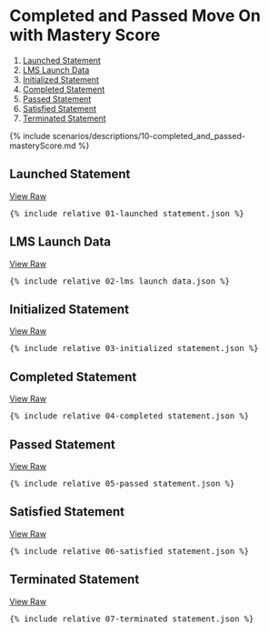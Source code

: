 ---
---

# Completed and Passed Move On with Mastery Score

1. [Launched Statement](#launched-statement)
1. [LMS Launch Data](#lms-launch-data)
1. [Initialized Statement](#initialized-statement)
1. [Completed Statement](#completed-statement)
1. [Passed Statement](#passed-statement)
1. [Satisfied Statement](#satisfied-statement)
1. [Terminated Statement](#terminated-statement)

{% include scenarios/descriptions/10-completed_and_passed-masteryScore.md %}

## Launched Statement

[View Raw](01-launched_statement.json)

<pre>
{% include_relative 01-launched_statement.json %}
</pre>

## LMS Launch Data

[View Raw](02-lms_launch_data.json)

<pre>
{% include_relative 02-lms_launch_data.json %}
</pre>

## Initialized Statement

[View Raw](03-initialized_statement.json)

<pre>
{% include_relative 03-initialized_statement.json %}
</pre>

## Completed Statement

[View Raw](04-completed_statement.json)

<pre>
{% include_relative 04-completed_statement.json %}
</pre>

## Passed Statement

[View Raw](05-passed_statement.json)

<pre>
{% include_relative 05-passed_statement.json %}
</pre>

## Satisfied Statement

[View Raw](06-satisfied_statement.json)

<pre>
{% include_relative 06-satisfied_statement.json %}
</pre>

## Terminated Statement

[View Raw](07-terminated_statement.json)

<pre>
{% include_relative 07-terminated_statement.json %}
</pre>

